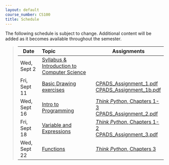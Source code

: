 ```yaml
---
layout: default
course_number: CS100
title: Schedule
---
```


The following schedule is subject to change.
Additional content will be added as it becomes available throughout the semester.


>| **Date**       | **Topic**                                                                                            |  **Assignments**                                                                           |
>| ---------------|:-----------------------------------------------------------------------------------------------------|--------------------------------------------------------------------------------------------|
>| Wed, Sept 2    |  [Syllabus & Introduction to Computer Science](lectures/lecture0_intro.pdf)                          |                                                                                            |
>| Fri, Sept 11   |  [Basic Drawing exercises](lectures/lecture1_drawing.pdf)                                            | [CPADS_Assignment_1.pdf](assign/CPADS_Assignment_1.pdf) <br /> [CPADS_Assignment_1b.pdf](assign/CPADS_Assignment_1b.pdf)                                 |
>| Wed, Sept 16   |  [Intro to Programming](lectures/lecture2_programming_intro.pdf)                                     | [*Think Python*, Chapters 1-3](http://greenteapress.com/thinkpython/thinkpython.html) <br /> [CPADS_Assignment_2.pdf](assign/CPADS_Assignment_2.pdf)     |
>| Fri, Sept 18   |  [Variable and Expressions](lectures/lecture3_variables_expressions.pdf)                             | [*Think Python*, Chapters 1-2](http://greenteapress.com/thinkpython/thinkpython.html) <br /> [CPADS_Assignment_3.pdf](assign/CPADS_Assignment_3.pdf)     |
>| Wed, Sept 22   |  [Functions](lectures/lecture4_functions.pdf)                                                        | [*Think Python*, Chapters 3](http://greenteapress.com/thinkpython/thinkpython.html) <br />                                                               |

<!-- vim:set wrap: ­-->
<!-- vim:set linebreak: -->
<!-- vim:set nolist: -->
